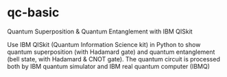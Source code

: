 # qc-basic
Quantum Superposition & Quantum Entanglement with IBM QISkit

Use IBM QISkit (Quantum Information Science kit) in Python to show quantum superposition (with Hadamard gate)
and quantum entanglement (bell state, with Hadamard & CNOT gate).
The quantum circuit is processed both by IBM quantum simulator and IBM real quantum computer (IBMQ)
